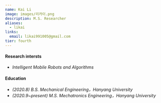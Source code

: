 ```yaml
---
name: Kai Li
image: images/리카이.png
description: M.S. Researcher
aliases:
  - likai
links:
  email: likai991005@gmail.com
tier: fourth
---
```


#### **Research intersts** 
- *Intelligent Mobile Robots and Algorithms*

#### **Education**
- *(2020.8)  B.S. Mechanical Engineering，Hanyang University*
- *(2020.9~present)  M.S. Mechatronics Engineering，Hanyang University*
